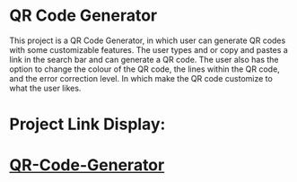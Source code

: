 # QR Code Generator

This project is a QR Code Generator, in which user can generate QR codes with some customizable features. The user types and or copy and pastes a link in the search bar and can generate a QR code. The user also has the option to change the colour of the QR code, the lines within the QR code, and the error correction level. In which make the QR code customize to what the user likes.  

# Project Link Display:

# [QR-Code-Generator](https://delvinsalman.github.io/QR-Code-Generator/)
